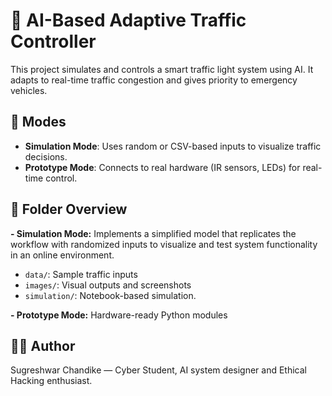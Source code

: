 # 🚦 AI-Based Adaptive Traffic Controller

This project simulates and controls a smart traffic light system using AI. It adapts to real-time traffic congestion and gives priority to emergency vehicles.

## 🔧 Modes
- **Simulation Mode**: Uses random or CSV-based inputs to visualize traffic decisions.
- **Prototype Mode**: Connects to real hardware (IR sensors, LEDs) for real-time control.

## 📁 Folder Overview
**- Simulation Mode:** Implements a simplified model that replicates the workflow with randomized inputs to visualize and test system functionality in an online environment.
   - `data/`: Sample traffic inputs
   - `images/`: Visual outputs and screenshots
   - `simulation/`: Notebook-based simulation.

**- Prototype Mode:** Hardware-ready Python modules

## 👨‍💻 Author
Sugreshwar Chandike — Cyber Student, AI system designer and Ethical Hacking enthusiast.

